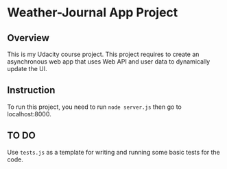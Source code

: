 # Weather-Journal App Project

## Overview
This is my Udacity course project. 
This project requires to create an asynchronous web app that uses Web API and user data to dynamically update the UI. 

## Instruction
To run this project, you need to run `node server.js` then go to localhost:8000.

## TO DO
Use `tests.js` as a template for writing and running some basic tests for the code.
